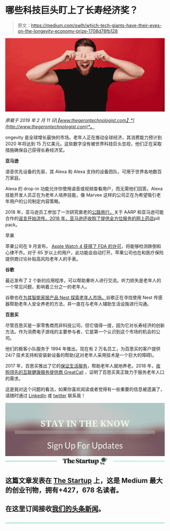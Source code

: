 # 哪些科技巨头盯上了长寿经济奖？

> 原文：<https://medium.com/swlh/which-tech-giants-have-their-eyes-on-the-longevity-economy-prize-1708d78fb128>

![](img/3ac358c698c34b7d8145e0bf91a4fd67.png)

*原载于 2019 年 2 月 11 日*[*【www.thegerontechnologist.com】*](http://www.thegerontechnologist.com)*。*

ongevity 是全球增长最快的市场。老年人正在推动全球经济，其消费能力预计到 2020 年将达到 15 万亿美元。这些数字没有被世界科技巨头忽视，他们正在采取措施确保自己获得长寿经济奖。

**亚马逊**

语音优先设备的先驱，其 Alexa 和 Alexa 支持的设备团队，可用于世界各地数百万家庭。

Alexa 的 drop-in 功能允许你使用语音或视频查看用户，而无需他们回答。Alexa 技能开发人员正在为老年人培养技能，像 Marvee 这样的公司正在为希望吸引老年用户的公司制定内容策略。

2018 年，亚马逊员工参加了一次研究衰老的[公路旅行，](https://seniorhousingnews.com/2018/04/29/amazon-employees-reportedly-took-road-trip-bill-thomas-study-aging/)关于 AARP 和亚马逊可能合作的[谣言开始流传。2018 年，亚马逊还](https://homehealthcarenews.com/2018/03/amazon-aarp-reveal-possible-collaboration-on-tech-for-seniors/)[收购了提供全方位服务的网上药店](https://www.businesswire.com/news/home/20180628005614/en/Amazon-Acquire-PillPack)pill pack。

苹果

苹果公司在 9 月宣布， [Apple Watch 4 获得了 FDA 的许可](https://www.forbes.com/sites/jeanbaptiste/2018/09/14/apple-watch-4-is-now-an-fda-class-2-medical-device-detects-falls-irregular-heart-rhythm/#4fb5b6622071)，将能够检测跌倒和心律不齐。对于 65 岁以上的用户，此功能会自动打开。苹果公司也在和医疗保险提供商讨论补贴高风险老年人的手表。

**谷歌**

最近发布了 2 个新的应用程序，可以帮助重听人进行交流。听力损失是老年人的一个常见问题，影响着三分之一的老年人。

谷歌也在[为其智能家居产品 Nest 探索老年人市场。](https://www.cnbc.com/2018/07/20/google-nest-senior-living-aging.html)谷歌正在寻找使用 Nest 传感器帮助老年人安全养老的方法，并一直在与老年人辅助生活设施进行沟通。

**百思买**

尽管百思买是一家零售商而非科技公司，但它值得一提，因为它对长寿经济的创新方法。作为消费电子游戏的主要参与者，它是第一个认识到这个市场的机会的公司。

他们的极客小队服务于 1994 年推出，现在有 2 万名员工，为百思买的客户提供 24/7 技术支持和安装新设备的帮助(这对老年人采用技术是一个巨大的障碍)。

2017 年，百思买推出了它的[保证生活服务](https://corporate.bestbuy.com/best-buy-assured-living-lets-aging-parents-stay-at-home/)，帮助老年人就地养老。2018 年，[收购领先的互联健康服务提供商 GreatCall](https://hackernoon.com/the-biggest-exit-in-the-history-of-gerontech-best-buy-does-the-jitterbug-84c2b2f7f826) ，证明了百思买真正致力于服务老年人口的需求。

这是我对这个问题的看法，如果你喜欢阅读或者觉得有一些重要的信息被遗漏了，请随时通过 [LinkedIn](https://www.linkedin.com/in/keren-etkin-7082a784/) 或 [twitter](https://twitter.com/KerenEtkin) 联系我！

[![](img/84083a9529faf7d900c50fdc7c0fefd2.png)](http://eepurl.com/gnWvYT)[![](img/308a8d84fb9b2fab43d66c117fcc4bb4.png)](https://medium.com/swlh)

## 这篇文章发表在 [The Startup](https://medium.com/swlh) 上，这是 Medium 最大的创业刊物，拥有+427，678 名读者。

## 在这里订阅接收[我们的头条新闻](https://growthsupply.com/the-startup-newsletter/)。

[![](img/b0164736ea17a63403e660de5dedf91a.png)](https://medium.com/swlh)